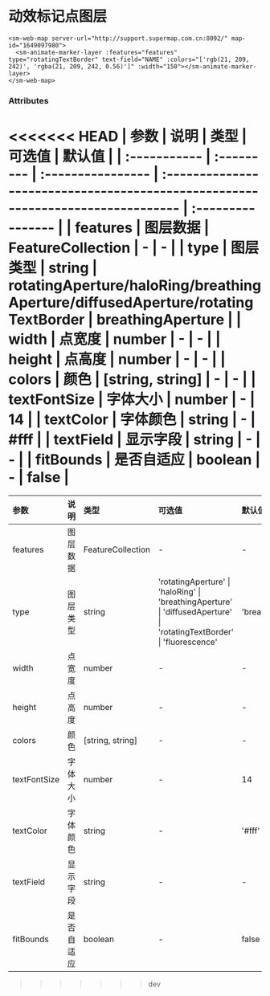 # 动效标记点图层

<sm-iframe src="http://iclient.supermap.io/examples/component/components_rotating_text_border_vue.html"></sm-iframe>

```vue
<sm-web-map server-url="http://support.supermap.com.cn:8092/" map-id="1649097980">
  <sm-animate-marker-layer :features="features" type="rotatingTextBorder" text-field="NAME" :colors="['rgb(21, 209, 242)', 'rgba(21, 209, 242, 0.56)']" :width="150"></sm-animate-marker-layer>
</sm-web-map>
```

### Attributes

<<<<<<< HEAD
| 参数         | 说明       | 类型              | 可选值                                                                          | 默认值            |
| :----------- | :--------- | :---------------- | :------------------------------------------------------------------------------ | :---------------- |
| features     | 图层数据   | FeatureCollection | -                                                                               | -                 |
| type         | 图层类型   | string            | rotatingAperture/haloRing/breathingAperture/diffusedAperture/rotatingTextBorder | breathingAperture |
| width        | 点宽度     | number            | -                                                                               | -                 |
| height       | 点高度     | number            | -                                                                               | -                 |
| colors       | 颜色       | [string, string]  | -                                                                               | -                 |
| textFontSize | 字体大小   | number            | -                                                                               | 14                |
| textColor    | 字体颜色   | string            | -                                                                               | #fff              |
| textField    | 显示字段   | string            | -                                                                               | -                 |
| fitBounds    | 是否自适应 | boolean           | -                                                                               | false             |
=======
| 参数         | 说明       | 类型              | 可选值                                                                                                | 默认值              |
| :----------- | :--------- | :---------------- | :---------------------------------------------------------------------------------------------------- | :------------------ |
| features     | 图层数据   | FeatureCollection | -                                                                                                     | -                   |
| type         | 图层类型   | string            | 'rotatingAperture' \| 'haloRing' \| 'breathingAperture' \| 'diffusedAperture' \| 'rotatingTextBorder' \| 'fluorescence' | 'breathingAperture' |
| width        | 点宽度     | number            | -                                                                                                     | -                   |
| height       | 点高度     | number            | -                                                                                                     | -                   |
| colors       | 颜色       | [string, string]  | -                                                                                                     | -                   |
| textFontSize | 字体大小   | number            | -                                                                                                     | 14                  |
| textColor    | 字体颜色   | string            | -                                                                                                     | '#fff'                |
| textField    | 显示字段   | string            | -                                                                                                     | -                   |
| fitBounds    | 是否自适应 | boolean           | -                                                                                                     | false               |
>>>>>>> dev

